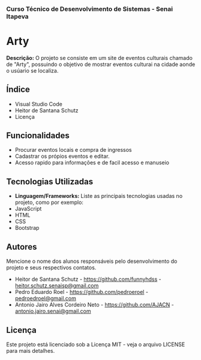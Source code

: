 
### Curso Técnico de Desenvolvimento de Sistemas - Senai Itapeva
# Arty
**Descrição:**
O projeto se consiste em um site de eventos culturais chamado de "Arty", possuindo o objetivo de mostrar eventos culturai na cidade aonde o usúario se localiza.
## Índice
- Visual Studio Code
- Heitor de Santana Schutz
- Licença
## Funcionalidades
 - Procurar eventos locais e compra de ingressos
 - Cadastrar os própios eventos e editar.
 - Acesso rapido para informações e de facil acesso e manuseio
## Tecnologias Utilizadas
- **Linguagem/Frameworks:**
 Liste as principais tecnologias usadas no projeto, como por exemplo:
 - JavaScript
 - HTML
 - CSS
 - Bootstrap
## Autores
Mencione o nome dos alunos responsáveis pelo desenvolvimento do projeto e seus respectivos contatos.
- Heitor de Santana Schutz - https://github.com/funnyhdss - heitor.schutz.senaisp@gmail.com
- Pedro Eduardo Roel - https://github.com/pedroeroel - pedroedroel@gmail.com
- Antonio Jairo Alves Cordeiro Neto - https://github.com/AJACN - antonio.jairo.senai@gmail.com
## Licença
Este projeto está licenciado sob a Licença MIT - veja o arquivo LICENSE para mais detalhes.